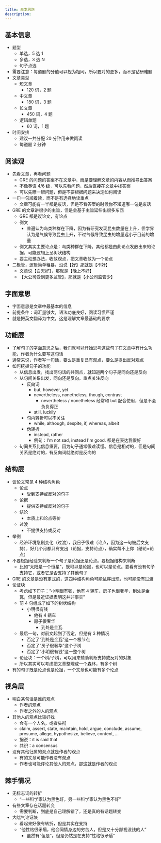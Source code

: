 ```yaml
---
title: 基本思路
description:
---
```


## 基本信息

- 题型
  - 单选，5 选 1
  - 多选，3 选 N
  - 句子点选
- 需要注意：每道题的分值可以视为相同，所以要对的更多，而不是钻研难题
- 文章类型
  - 短文章
    - 120 词，2 题
  - 中文章
    - 180 词，3 题
  - 长文章
    - 450 词，4 题
  - 逻辑单题
    - 60 词，1 题
- 时间安排
  - 建议一共分配 20 分钟用来做阅读
  - 每道题 2 分钟

## 阅读观

- 先看文章，再看问题
  - GRE 的问题的答案不在文章中，而是要理解文章的内容从而推导出答案
  - 不像英语 4/6 级，可以先看问题，然后直接在文章中找答案
  - 可以先瞟一眼问题，但是不要根据问题来决定如何阅读
- 一句一句顺着读，而不是有选择地读重点
  - 文章可能有一半都是废话，但是不看答案的时候你不知道哪一句是废话
- GRE 的文章讲很少的主旨，但是会基于主旨延伸出很多东西
  - GRE 都是议论文，有论点
  - 例文
    - 普遍认为鸟类种群在下降，因为有研究发现昆虫数量在上升，但学界认为是气候导致昆虫上升，不过气候导致昆虫的增量远小于目前的增量
  - 例文其实主要论点是：鸟类种群在下降。其他都是由此论点发散出来的论据，可能逻辑上呈树状结构
  - 要主动想办法，收敛观点，把文章收敛为一个论点
- 二极管，逻辑简单粗暴，没说【好】那就是【不好】
  - 文章说【白天好】，那就是【晚上不好】
  - 【大公司受到更多监管】，那就是【小公司监管少】

## 字面意思

- 字面意思是文章中最基本的信息
- 前提条件：词汇量够大，语法功底良好，阅读习惯严谨
- 就是把英文翻译为中文，这是理解文章最基础的要求

## 功能层

- 了解句子的字面意思之后，我们就可以开始思考这些句子在文章中有什么功能，作者为什么要写这句话
- 通常来说，作者写一句话，要么是重复已有观点，要么是提出反对观点
- 如何挖掘句子的功能
  - 从信息出发，找出两句话的共同点，就知道两个句子是同向还是反向
  - 从句间关系出发，同向还是反向。重点关注反向
    - 反向词
      - but, however, yet
      - nevertheless, nonetheless, though, contrast
        - nevertheless / nonetheless 经常和 but 配合使用，但是不会负负得正
      - still, luckily
    - 句内转折可以不关注
      - while, although, despite, if, whereas, albeit
    - 伪转折
      - instead, rather
      - 例句：I'm not sad, instead I'm good. 都是在表达我很好
  - 句间关系比信息重要，因为句子通常很难读懂。信息是相对的，但是句间关系是绝对的，有反向词就绝对是反向的

## 结构层

- 议论文常见 4 种结构角色
  - 论点
    - 受到支持或反对的句子
  - 论据
    - 提供支持或反对的句子
  - 结论
    - 本质上和论点等价
  - 过渡
    - 不提供支持或反对
- 举例
  - 经济环境急剧变化（过渡），我日子很难（论点，因为这一句被后文支持），好几个月都只有支出（论据，支持论点），确实帮不上你（结论=论点）
- 不要根据经验来判断一个句子是论据还是论点。要根据结构来判断
  - 比如“太阳是一个恒星”，既可以是论据，也可以是论点。要看有没有句子支持它，或者它是否支持了其他句子
- GRE 的文章是没有定式的，这四种结构角色可能乱序出现，也可能没有过渡
- 论证块
  - 考虑如下句子：“小明很有钱，他有 4 辆车，房子也很奢华，到处是金瓦，但是最近证据表明这并非事实”
  - 前 4 句组成了如下的树状结构
    - 小明很有钱
      - 他有 4 辆车
      - 房子很奢华
        - 到处是金瓦
  - 最后一句，对前文起到了否定，但是有 3 种情况
    - 否定了“到处是金瓦”这一个根节点
    - 否定了“房子很奢华”这个子树
    - 否定了“小明很有钱”这一整个树
  - 论证块：一个树/子树，可以用来辅助判断支持或反对的对象
  - 所以其实可以考虑把文章整理成一个森林，有多个树
- 有的句子既是论点也是论据，一个文章也可能有多个论点

## 视角层

- 明白某句话是谁的观点
  - 作者的观点
  - 作者之外的人的观点
- 其他人的观点比较好找
  - 会有一个人名，或者头衔
  - claim, assert, state, maintain, hold, argue, conclude, assume, presume, allege, hypothesize, believe, content, ...
  - 据说：it is said that
  - 共识：a consensus
- 没有其他归属的观点就是作者的观点
  - 有的文章可能作者没有观点
  - 作者也可能评论其他人的观点，那这就是作者的观点

## 棘手情况

- 无标志词的转折
  - “一些科学家认为黑色好，另一些科学家认为黑色不好”
- 有些文章存在话题转变
  - 需要判断，到底是自己理解错了，还是真的有话题转变
- 大喘气论证块
  - 看起来好像有转折，但是其实在支持
  - “他性格很矛盾，他会同情身边的穷苦人，但是又十分鄙视没钱的人”
    - 虽然有“但是”，但是仍然是在支持“性格很矛盾”
